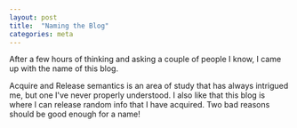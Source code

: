```yaml
---
layout: post
title:  "Naming the Blog"
categories: meta
---
```

After a few hours of thinking and asking a couple of people I know, I came up with the name of this blog.

Acquire and Release semantics is an area of study that has always intrigued me, but one I've never properly understood. I also like that this blog is where I can release random info that I have acquired. Two bad reasons should be good enough for a name!